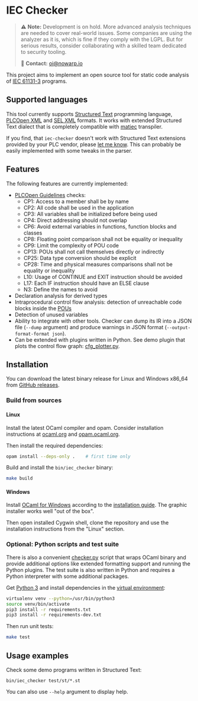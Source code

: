 # IEC Checker

> ⚠️ **Note:** Development is on hold. More advanced analysis techniques are needed to cover real-world issues. Some companies are using the analyzer as it is, which is fine if they comply with the LGPL. But for serious results, consider collaborating with a skilled team dedicated to security tooling.
>
>📩 **Contact:** [oi@nowarp.io](mailto:oi@nowarp.io)

This project aims to implement an open source tool for static code analysis of [IEC 61131-3](https://en.wikipedia.org/wiki/IEC_61131-3) programs.

## Supported languages

This tool currently supports [Structured Text](https://en.wikipedia.org/wiki/Structured_text) programming language, [PLCOpen XML](https://plcopen.org/technical-activities/xml-exchange) and [SEL XML](https://selinc.com/products/3530/) formats.
It works with extended Structured Text dialect that is completely compatible with [matiec](https://github.com/sm1820/matiec) transpiler.

If you find, that `iec-checker` doesn't work with Structured Text extensions provided by your PLC vendor, please [let me know](https://github.com/jubnzv/iec-checker/issues). This can probably be easily implemented with some tweaks in the parser.

## Features

The following features are currently implemented:
+ [PLCOpen Guidelines](https://plcopen.org/software-construction-guidelines) checks:
  - CP1: Access to a member shall be by name
  - CP2: All code shall be used in the application
  - CP3: All variables shall be initialized before being used
  - CP4: Direct addressing should not overlap
  - CP6: Avoid external variables in functions, function blocks and classes
  - CP8: Floating point comparison shall not be equality or inequality
  - CP9: Limit the complexity of POU code
  - CP13: POUs shall not call themselves directly or indirectly
  - CP25: Data type conversion should be explicit
  - CP28: Time and physical measures comparisons shall not be equality or inequality
  - L10: Usage of CONTINUE and EXIT instruction should be avoided
  - L17: Each IF instruction should have an ELSE clause
  - N3: Define the names to avoid
+ Declaration analysis for derived types
+ Intraprocedural control flow analysis: detection of unreachable code blocks inside the [POUs](https://en.wikipedia.org/wiki/IEC_61131-3#Program_organization_unit_(POU))
+ Detection of unused variables
+ Ability to integrate with other tools. Checker can dump its IR into a JSON file (`--dump` argument) and produce warnings in JSON format (`--output-format-format json`).
+ Can be extended with plugins written in Python. See demo plugin that plots the control flow graph: [cfg_plotter.py](./src/python/plugins/cfg_plotter.py).

## Installation

You can download the latest binary release for Linux and Windows x86_64 from [GitHub releases](https://github.com/jubnzv/iec-checker/releases).

### Build from sources

#### Linux

Install the latest OCaml compiler and opam. Consider installation instructions at [ocaml.org](https://ocaml.org/docs/install.html) and [opam.ocaml.org](https://opam.ocaml.org/doc/Install.html).

Then install the required dependencies:

```bash
opam install --deps-only .    # first time only
```

Build and install the `bin/iec_checker` binary:

```bash
make build
```

#### Windows

Install [OCaml for Windows](https://fdopen.github.io/opam-repository-mingw/) according to the [installation guide](https://fdopen.github.io/opam-repository-mingw/installation/). The graphic installer works well "out of the box".

Then open installed Cygwin shell, clone the repository and use the installation instructions from the "Linux" section.

### Optional: Python scripts and test suite
There is also a convenient [checker.py](./checker.py) script that wraps OCaml binary and provide additional options like extended formatting support and running the Python plugins. The test suite is also written in Python and requires a Python interpreter with some additional packages.

Get [Python 3](https://www.python.org/downloads/) and install dependencies in the [virtual environment](https://docs.python.org/3/library/venv.html):
```bash
virtualenv venv --python=/usr/bin/python3
source venv/bin/activate
pip3 install -r requirements.txt
pip3 install -r requirements-dev.txt
```

Then run unit tests:
```bash
make test
```

## Usage examples

Check some demo programs written in Structured Text:

```
bin/iec_checker test/st/*.st
```

You can also use `--help` argument to display help.
